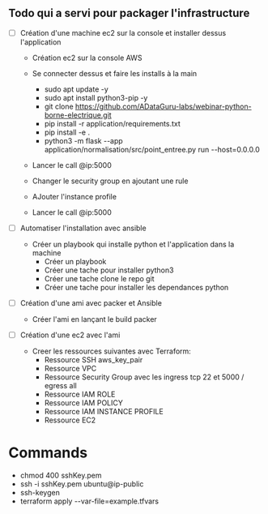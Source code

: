## Todo qui a servi pour packager  l'infrastructure



- [ ] Création d'une machine ec2 sur la console et installer dessus l'application
  
    -  Création ec2 sur la console AWS
    -  Se connecter dessus et faire les installs à la main
    
        - sudo apt update -y
        - sudo apt install python3-pip -y
        - git clone https://github.com/ADataGuru-labs/webinar-python-borne-electrique.git
        - pip install -r application/requirements.txt
        - pip install -e .
        - python3 -m flask  --app application/normalisation/src/point_entree.py run --host=0.0.0.0
    
    - Lancer le call @ip:5000 
    - Changer le security group en ajoutant une rule 
    - AJouter l'instance profile
    - Lancer le call @ip:5000 
  
- [ ] Automatiser l'installation avec ansible
   - Créer un playbook qui installe python et l'application dans la machine
     - Créer un playbook
     - Créer une tache pour installer python3
     - Créer une tache clone le repo git 
     - Créer une tache pour installer les dependances python
    

- [ ] Création d'une ami avec packer et Ansible
   - Créer l'ami en lançant le build packer
    

- [ ] Création d'une ec2 avec l'ami 
  - Creer les ressources suivantes avec Terraform:
    - Ressource SSH aws_key_pair
    - Ressource VPC
    - Ressource Security Group avec les ingress  tcp 22 et 5000 / egress all
    - Ressource IAM ROLE 
    - Ressource IAM POLICY 
    - Ressource IAM INSTANCE PROFILE 
    - Ressource EC2 
    
    


# Commands
 - chmod 400 sshKey.pem
 - ssh -i sshKey.pem ubuntu@ip-public
 - ssh-keygen
 - terraform apply --var-file=example.tfvars



